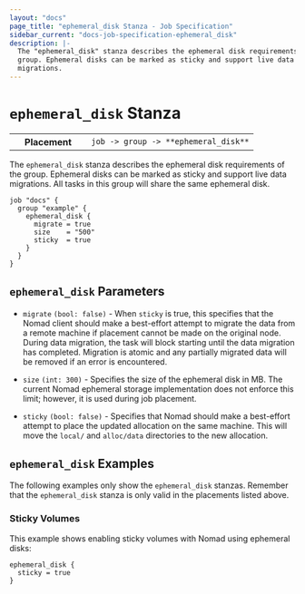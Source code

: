 ```yaml
---
layout: "docs"
page_title: "ephemeral_disk Stanza - Job Specification"
sidebar_current: "docs-job-specification-ephemeral_disk"
description: |-
  The "ephemeral_disk" stanza describes the ephemeral disk requirements of the
  group. Ephemeral disks can be marked as sticky and support live data
  migrations.
---
```


# `ephemeral_disk` Stanza

<table class="table table-bordered table-striped">
  <tr>
    <th width="120">Placement</th>
    <td>
      <code>job -> group -> **ephemeral_disk**</code>
    </td>
  </tr>
</table>


The `ephemeral_disk` stanza describes the ephemeral disk requirements of the
group. Ephemeral disks can be marked as sticky and support live data migrations.
All tasks in this group will share the same ephemeral disk.

```hcl
job "docs" {
  group "example" {
    ephemeral_disk {
      migrate = true
      size    = "500"
      sticky  = true
    }
  }
}
```

## `ephemeral_disk` Parameters

- `migrate` `(bool: false)` - When `sticky` is true, this specifies that the
  Nomad client should make a best-effort attempt to migrate the data from a
  remote machine if placement cannot be made on the original node. During data
  migration, the task will block starting until the data migration has
  completed. Migration is atomic and any partially migrated data will be
  removed if an error is encountered.

- `size` `(int: 300)` - Specifies the size of the ephemeral disk in MB.  The
  current Nomad ephemeral storage implementation does not enforce this limit;
  however, it is used during job placement.

- `sticky` `(bool: false)` - Specifies that Nomad should make a best-effort
  attempt to place the updated allocation on the same machine. This will move
  the `local/` and `alloc/data` directories to the new allocation.

## `ephemeral_disk` Examples

The following examples only show the `ephemeral_disk` stanzas. Remember that the
`ephemeral_disk` stanza is only valid in the placements listed above.

### Sticky Volumes

This example shows enabling sticky volumes with Nomad using ephemeral disks:

```hcl
ephemeral_disk {
  sticky = true
}
```

[resources]: /docs/job-specification/resources.html "Nomad resources Job Specification"
